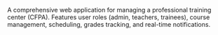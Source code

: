 A comprehensive web application for managing a professional training center (CFPA). Features user roles (admin, teachers, trainees), course management, scheduling, grades tracking, and real-time notifications.